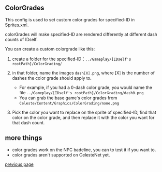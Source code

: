 
ColorGrades
-----------------------------------
This config is used to set custom color grades for specified-ID in Sprites.xml.

colorGrades will make specified-ID are rendered differently at different dash counts of IDself.

You can create a custom colorgrade like this:

1. create a folder for the specified-ID：`../Gameplay/[IDself's rootPath]/ColorGrading/`

3. in that folder, name the images `dash[X].png`, where [X] is the number of dashes the color grade should apply to.
   * For example, if you had a 0-dash color grade, you would name the file `../Gameplay/[IDself's rootPath]/ColorGrading/dash0.png`
   * You can grab the base game's color grades from `Celeste/Content/Graphics/ColorGrading/none.png`
    
4. Pick the color you want to replace on the sprite of specified-ID, find that color on the color grade, and then replace it with the color you want for that dash count.


more things
-----------------------------------
* color grades work on the NPC badeline, you can to test it if you want to.
* color grades aren't supported on CelesteNet yet.


[previous page](/docs/guide/README.md#more-miscellaneous)
